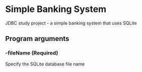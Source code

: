 # Simple Banking System
JDBC study project - a simple banking system that uses SQLite

## Program arguments

### -fileName (Required)
Specify the SQLite database file name
